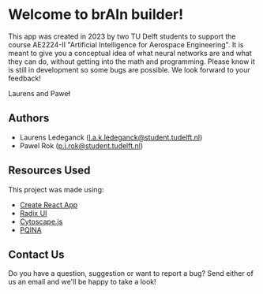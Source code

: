 # Welcome to brAIn builder!

This app was created in 2023 by two TU Delft students to support the course AE2224-II "Artificial Intelligence for Aerospace Engineering". It is meant to give you a conceptual idea of what neural networks are and what they can do, without getting into the math and programming. Please know it is still in development so some bugs are possible. We look forward to your feedback!

Laurens and Paweł

## Authors

- Laurens Ledeganck ([l.a.k.ledeganck@student.tudelft.nl](mailto:l.a.k.ledeganck@student.tudelft.nl))
- Pawel Rok ([p.j.rok@student.tudelft.nl](mailto:p.j.rok@student.tudelft.nl))

## Resources Used

This project was made using:
- [Create React App](https://github.com/facebook/create-react-app)
- [Radix UI](https://www.radix-ui.com/)
- [Cytoscape.js](https://js.cytoscape.org/)
- [PQINA](https://pqina.nl)

## Contact Us

Do you have a question, suggestion or want to report a bug? Send either of us an email and we'll be happy to take a look!
